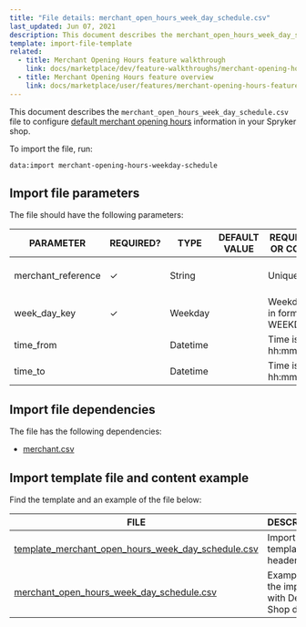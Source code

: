 ```yaml
---
title: "File details: merchant_open_hours_week_day_schedule.csv"
last_updated: Jun 07, 2021
description: This document describes the merchant_open_hours_week_day_schedule.csv file to configure merchant opening hours information in your Spryker shop.
template: import-file-template
related:
  - title: Merchant Opening Hours feature walkthrough
    link: docs/marketplace/dev/feature-walkthroughs/merchant-opening-hours-feature-walkthrough.html
  - title: Merchant Opening Hours feature overview
    link: docs/marketplace/user/features/merchant-opening-hours-feature-overview.html
---
```


This document describes the `merchant_open_hours_week_day_schedule.csv` file to configure [default merchant opening hours](/docs/marketplace/user/features/{{site.version}}/merchant-opening-hours-feature-overview.html) information in your Spryker shop.

To import the file, run:

```
data:import merchant-opening-hours-weekday-schedule
```

## Import file parameters

The file should have the following parameters:

| PARAMETER      | REQUIRED? | TYPE | DEFAULT VALUE | REQUIREMENTS OR COMMENTS           | DESCRIPTION            |
| -------------- | ----------- | ------ | -------------- | ---------------------------- | ----------------------------- |
| merchant_reference | &check;             | String   |                   | Unique                                  | Identifier of the merchant in the system. |
| week_day_key       | &check;             | Weekday  |                   | Weekday name is in format: WEEKDAY_NAME | Weekday name.                             |
| time_from          |               | Datetime |                   | Time is in format. hh:mm:ss              | Time from.                                |
| time_to            |               | Datetime |                   | Time is in format. hh:mm:ss              | Time to.                                  |

## Import file dependencies

The file has the following dependencies:

- [merchant.csv](/docs/marketplace/dev/data-import/{{site.version}}/file-details-merchant.csv.html)

## Import template file and content example

Find the template and an example of the file below:

| FILE   | DESCRIPTION    |
| ---------------------------- | ---------------------------- |
| [template_merchant_open_hours_week_day_schedule.csv](https://spryker.s3.eu-central-1.amazonaws.com/docs/Developer+Guide/Back-End/Data+Manipulation/Data+Ingestion/Data+Import/Data+Import+Categories/Marketplace+setup/template_merchant_open_hours_week_day_schedule.csv) | Import file template with headers only.         |
| [merchant_open_hours_week_day_schedule.csv](https://spryker.s3.eu-central-1.amazonaws.com/docs/Developer+Guide/Back-End/Data+Manipulation/Data+Ingestion/Data+Import/Data+Import+Categories/Marketplace+setup/merchant_open_hours_week_day_schedule.csv) | Example of the import file with Demo Shop data. |
